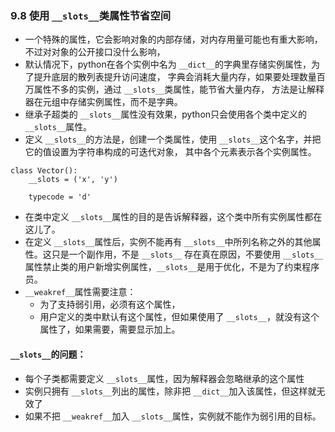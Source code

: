 ### 9.8 使用 `__slots__`类属性节省空间* 一个特殊的属性，它会影响对象的内部存储，对内存用量可能也有重大影响，不过对对象的公开接口没什么影响，* 默认情况下，python在各个实例中名为 `__dict__`的字典里存储实例属性，为了提升底层的散列表提升访问速度，字典会消耗大量内存，如果要处理数量百万属性不多的实例，通过 `__slots__`类属性，能节省大量内存，方法是让解释器在元组中存储实例属性，而不是字典。* 继承子超类的 `__slots__`属性没有效果，python只会使用各个类中定义的 `__slots__`属性。* 定义 `__slots__`的方法是，创建一个类属性，使用 `__slots__`这个名字，并把它的值设置为字符串构成的可迭代对象，其中各个元素表示各个实例属性。```class Vector():    __slots = ('x', 'y')        typecode = 'd'```* 在类中定义 `__slots__`属性的目的是告诉解释器，这个类中所有实例属性都在这儿了。* 在定义 `__slots__`属性后，实例不能再有 `__slots__`中所列名称之外的其他属性。这只是一个副作用，不是 `__slots__`存在真在原因，不要使用 `__slots__`属性禁止类的用户新增实例属性，`__slots__`是用于优化，不是为了约束程序员。* `__weakref__`属性需要注意：    * 为了支持弱引用，必须有这个属性，    * 用户定义的类中默认有这个属性，但如果使用了 `__slots__`，就没有这个属性了，如果需要，需要显示加上。#### `__slots__`的问题：* 每个子类都需要定义 `__slots__`属性，因为解释器会忽略继承的这个属性* 实例只拥有 `__slots__`列出的属性，除非把 `__dict__`加入该属性，但这样就无效了* 如果不把 `__weakref__`加入 `__slots__`属性，实例就不能作为弱引用的目标。